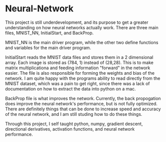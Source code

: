 # Neural-Network
This project is still underdevelopment, and its purpose to get a greater understanding on how neural networks actually work. 
There are three main files, MNIST_NN, InitialStart, and BackProp. 

MNIST_NN is the main driver program, while the other two define functions and variables for the main driver program.

InitialStart reads the MNIST data files and stores them in a 2 dimensional array. Each image is stored as (784, 1) instead of (28,28). This is to make 
matrix multiplicationa and feeding information "forward" in the network easier. The file is also responsible for forming the weights
and bias of the network. I am quite happy with the programs ability to read directly from the MNIST dataset, which was a pain to get right, since there
was a lack of documentation on how to extract the data into python on a mac.

BackProp file is what improves the network. Currently, the back propogation does improve the neural network's performance, but is not fully optimized.
There are definitely things that can be done to increase speed and accuracy of the neural network, and I am still studing how to do these things.

Through this project, I self taught python, numpy, gradient descent, directional derivatives, activation functions, and neural network performance.
